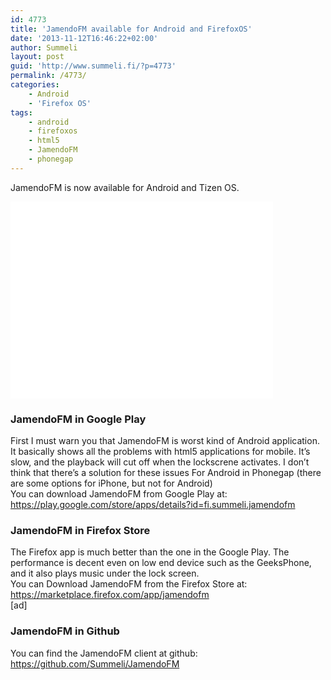 ```yaml
---
id: 4773
title: 'JamendoFM available for Android and FirefoxOS'
date: '2013-11-12T16:46:22+02:00'
author: Summeli
layout: post
guid: 'http://www.summeli.fi/?p=4773'
permalink: /4773/
categories:
    - Android
    - 'Firefox OS'
tags:
    - android
    - firefoxos
    - html5
    - JamendoFM
    - phonegap
---
```


JamendoFM is now available for Android and Tizen OS.  
<iframe allowfullscreen="" frameborder="0" height="315" loading="lazy" src="//www.youtube.com/embed/OnXUEeg31JY" width="420"></iframe>

### JamendoFM in Google Play

First I must warn you that JamendoFM is worst kind of Android application. It basically shows all the problems with html5 applications for mobile. It’s slow, and the playback will cut off when the lockscrene activates. I don’t think that there’s a solution for these issues For Android in Phonegap (there are some options for iPhone, but not for Android)  
You can download JamendoFM from Google Play at: <https://play.google.com/store/apps/details?id=fi.summeli.jamendofm>

### JamendoFM in Firefox Store

The Firefox app is much better than the one in the Google Play. The performance is decent even on low end device such as the GeeksPhone, and it also plays music under the lock screen.  
You can Download JamendoFM from the Firefox Store at: <https://marketplace.firefox.com/app/jamendofm>  
\[ad\]

### JamendoFM in Github

You can find the JamendoFM client at github: https://github.com/Summeli/JamendoFM